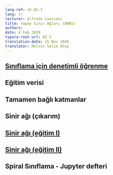 ```yaml
---
lang-ref: ch.02-3
lang: tr
lecturer: Alfredo Canziani
title: Yapay Sinir Ağları (ANNs)
authors:  
date: 4 Feb 2020
typora-root-url: 02-3
translation-date: 15 Nov 2020
translator: Melvin Selim Atay
---
```


## [Sınıflama için denetimli öğrenme](https://www.youtube.com/watch?v=WAn6lip5oWk&t=150s)

## Eğitim verisi

## Tamamen bağlı katmanlar

## Sinir ağı (çıkarım)

## [Sinir ağı (eğitim I)](https://www.youtube.com/watch?v=WAn6lip5oWk&t=822s)

## [Sinir ağı (eğitim II)](https://www.youtube.com/watch?v=WAn6lip5oWk&t=2188s)

## Spiral Sınıflama - Jupyter defteri

